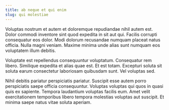 ```yaml
---
title: ab neque et qui enim
slug: qui molestiae
---
```


Voluptas nostrum et autem et doloremque repudiandae nihil autem est. Dolor commodi inventore sint quod expedita in sit aut qui. Facilis corrupti consequatur eos dolor. Modi dolorum recusandae numquam placeat natus officia. Nulla magni veniam. Maxime minima unde alias sunt numquam eos voluptatem illum debitis.

Voluptate est repellendus consequuntur voluptatum. Consequatur rem libero. Similique expedita et alias quae est. Et est totam. Excepturi soluta sit soluta earum consectetur laboriosam quibusdam sunt. Vel voluptas sed.

Nihil debitis pariatur perspiciatis pariatur. Suscipit esse autem porro perspiciatis saepe officia consequuntur. Voluptas voluptas qui quos in quasi quis ex sapiente. Tempora laudantium voluptas facilis eum. Amet velit exercitationem temporibus libero tempora molestias voluptas aut suscipit. Et minima saepe natus vitae soluta aperiam.
